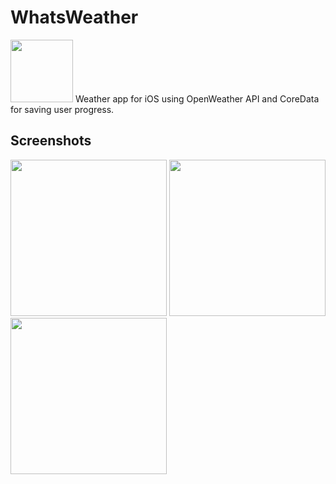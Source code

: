 # WhatsWeather
<img src="https://cdn.discordapp.com/attachments/484066257000333336/504587628503629844/Your_App_Icon.png" width=100>
Weather app for iOS using OpenWeather API and CoreData for saving user progress.

## Screenshots

<img src="https://cdn.discordapp.com/attachments/484066257000333336/489064606250303508/image0.png" width=250> <img src="https://cdn.discordapp.com/attachments/484066257000333336/489064607483297792/image1.png" width=250> <img src="https://cdn.discordapp.com/attachments/484066257000333336/489064607483297793/image2.png" width=250>
